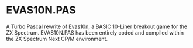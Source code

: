 # EVAS10N.PAS
A Turbo Pascal rewrite of [Evas10n](https://retrobits.itch.io/evas10n), a BASIC 10-Liner breakout game for the ZX Spectrum.
EVAS10N.PAS has been entirely coded and compiled within the ZX Spectrum Next CP/M environment.
